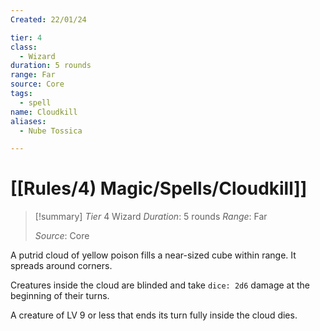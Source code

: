 ```yaml
---
Created: 22/01/24

tier: 4
class:
  - Wizard
duration: 5 rounds
range: Far
source: Core
tags:
  - spell
name: Cloudkill
aliases:
  - Nube Tossica

---
```

# [[Rules/4) Magic/Spells/Cloudkill]]

>[!summary]
>*Tier* 4
>Wizard
>*Duration*: 5 rounds
>*Range*: Far
>
>*Source*: Core

A putrid cloud of yellow poison  fills a near-sized cube within  range. It spreads around corners.  

Creatures inside the cloud are  blinded and take `dice: 2d6` damage at  the beginning of their turns.  

A creature of LV 9 or less that  ends its turn fully inside the  cloud dies.

